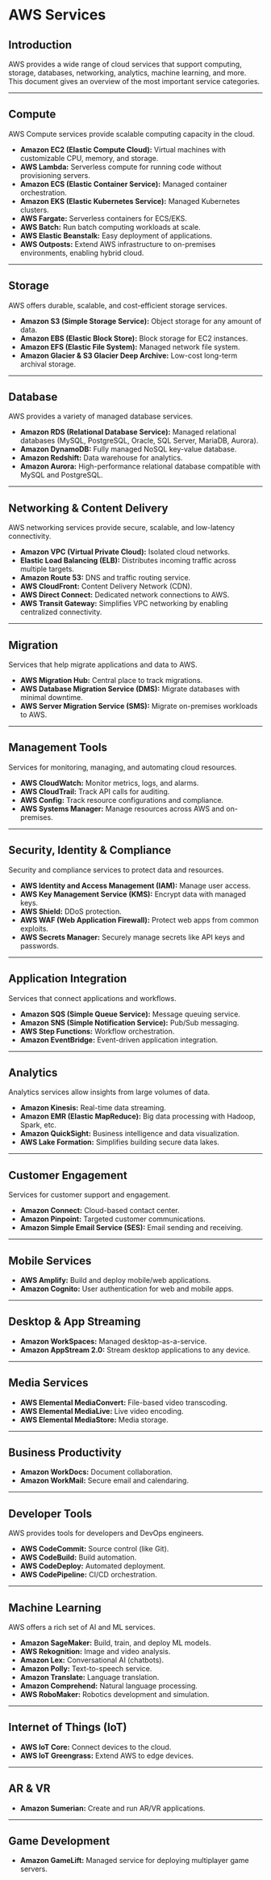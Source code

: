 # AWS Services

## Introduction

AWS provides a wide range of cloud services that support computing, storage, databases, networking, analytics, machine
learning, and more.  
This document gives an overview of the most important service categories.

---

## Compute

AWS Compute services provide scalable computing capacity in the cloud.

- **Amazon EC2 (Elastic Compute Cloud):** Virtual machines with customizable CPU, memory, and storage.
- **AWS Lambda:** Serverless compute for running code without provisioning servers.
- **Amazon ECS (Elastic Container Service):** Managed container orchestration.
- **Amazon EKS (Elastic Kubernetes Service):** Managed Kubernetes clusters.
- **AWS Fargate:** Serverless containers for ECS/EKS.
- **AWS Batch:** Run batch computing workloads at scale.
- **AWS Elastic Beanstalk:** Easy deployment of applications.
- **AWS Outposts:** Extend AWS infrastructure to on-premises environments, enabling hybrid cloud.

---

## Storage

AWS offers durable, scalable, and cost-efficient storage services.

- **Amazon S3 (Simple Storage Service):** Object storage for any amount of data.
- **Amazon EBS (Elastic Block Store):** Block storage for EC2 instances.
- **Amazon EFS (Elastic File System):** Managed network file system.
- **Amazon Glacier & S3 Glacier Deep Archive:** Low-cost long-term archival storage.

---

## Database

AWS provides a variety of managed database services.

- **Amazon RDS (Relational Database Service):** Managed relational databases (MySQL, PostgreSQL, Oracle, SQL Server,
  MariaDB, Aurora).
- **Amazon DynamoDB:** Fully managed NoSQL key-value database.
- **Amazon Redshift:** Data warehouse for analytics.
- **Amazon Aurora:** High-performance relational database compatible with MySQL and PostgreSQL.

---

## Networking & Content Delivery

AWS networking services provide secure, scalable, and low-latency connectivity.

- **Amazon VPC (Virtual Private Cloud):** Isolated cloud networks.
- **Elastic Load Balancing (ELB):** Distributes incoming traffic across multiple targets.
- **Amazon Route 53:** DNS and traffic routing service.
- **AWS CloudFront:** Content Delivery Network (CDN).
- **AWS Direct Connect:** Dedicated network connections to AWS.
- **AWS Transit Gateway:** Simplifies VPC networking by enabling centralized connectivity.

---

## Migration

Services that help migrate applications and data to AWS.

- **AWS Migration Hub:** Central place to track migrations.
- **AWS Database Migration Service (DMS):** Migrate databases with minimal downtime.
- **AWS Server Migration Service (SMS):** Migrate on-premises workloads to AWS.

---

## Management Tools

Services for monitoring, managing, and automating cloud resources.

- **AWS CloudWatch:** Monitor metrics, logs, and alarms.
- **AWS CloudTrail:** Track API calls for auditing.
- **AWS Config:** Track resource configurations and compliance.
- **AWS Systems Manager:** Manage resources across AWS and on-premises.

---

## Security, Identity & Compliance

Security and compliance services to protect data and resources.

- **AWS Identity and Access Management (IAM):** Manage user access.
- **AWS Key Management Service (KMS):** Encrypt data with managed keys.
- **AWS Shield:** DDoS protection.
- **AWS WAF (Web Application Firewall):** Protect web apps from common exploits.
- **AWS Secrets Manager:** Securely manage secrets like API keys and passwords.

---

## Application Integration

Services that connect applications and workflows.

- **Amazon SQS (Simple Queue Service):** Message queuing service.
- **Amazon SNS (Simple Notification Service):** Pub/Sub messaging.
- **AWS Step Functions:** Workflow orchestration.
- **Amazon EventBridge:** Event-driven application integration.

---

## Analytics

Analytics services allow insights from large volumes of data.

- **Amazon Kinesis:** Real-time data streaming.
- **Amazon EMR (Elastic MapReduce):** Big data processing with Hadoop, Spark, etc.
- **Amazon QuickSight:** Business intelligence and data visualization.
- **AWS Lake Formation:** Simplifies building secure data lakes.

---

## Customer Engagement

Services for customer support and engagement.

- **Amazon Connect:** Cloud-based contact center.
- **Amazon Pinpoint:** Targeted customer communications.
- **Amazon Simple Email Service (SES):** Email sending and receiving.

---

## Mobile Services

- **AWS Amplify:** Build and deploy mobile/web applications.
- **Amazon Cognito:** User authentication for web and mobile apps.

---

## Desktop & App Streaming

- **Amazon WorkSpaces:** Managed desktop-as-a-service.
- **Amazon AppStream 2.0:** Stream desktop applications to any device.

---

## Media Services

- **AWS Elemental MediaConvert:** File-based video transcoding.
- **AWS Elemental MediaLive:** Live video encoding.
- **AWS Elemental MediaStore:** Media storage.

---

## Business Productivity

- **Amazon WorkDocs:** Document collaboration.
- **Amazon WorkMail:** Secure email and calendaring.

---

## Developer Tools

AWS provides tools for developers and DevOps engineers.

- **AWS CodeCommit:** Source control (like Git).
- **AWS CodeBuild:** Build automation.
- **AWS CodeDeploy:** Automated deployment.
- **AWS CodePipeline:** CI/CD orchestration.

---

## Machine Learning

AWS offers a rich set of AI and ML services.

- **Amazon SageMaker:** Build, train, and deploy ML models.
- **AWS Rekognition:** Image and video analysis.
- **Amazon Lex:** Conversational AI (chatbots).
- **Amazon Polly:** Text-to-speech service.
- **Amazon Translate:** Language translation.
- **Amazon Comprehend:** Natural language processing.
- **AWS RoboMaker:** Robotics development and simulation.

---

## Internet of Things (IoT)

- **AWS IoT Core:** Connect devices to the cloud.
- **AWS IoT Greengrass:** Extend AWS to edge devices.

---

## AR & VR

- **Amazon Sumerian:** Create and run AR/VR applications.

---

## Game Development

- **Amazon GameLift:** Managed service for deploying multiplayer game servers.
